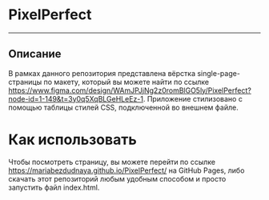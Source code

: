 # PixelPerfect
---

## Описание

В рамках данного репозитория представлена вёрстка single-page-страницы по макету, который вы можете найти по ссылке <https://www.figma.com/design/WAmJPJjNg2z0romBlGO5ly/PixelPerfect?node-id=1-149&t=3y0q5XqBLGeHLeEz-1>.
Приложение стилизовано с помощью таблицы стилей CSS, подключенной во внешнем файле.

# Как использовать
Чтобы посмотреть страницу, вы можете перейти по ссылке <https://mariabezdudnaya.github.io/PixelPerfect/> на GitHub Pages, либо скачать этот репозиторий любым удобным способом и просто запустить файл index.html.

